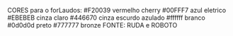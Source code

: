 CORES para o forLaudos:
#F20039 vermelho cherry
#00FFF7 azul eletrico
#EBEBEB cinza claro
#446670 cinza escurdo azulado
#ffffff branco
#0d0d0d preto
#777777 bronze
FONTE: RUDA e ROBOTO
